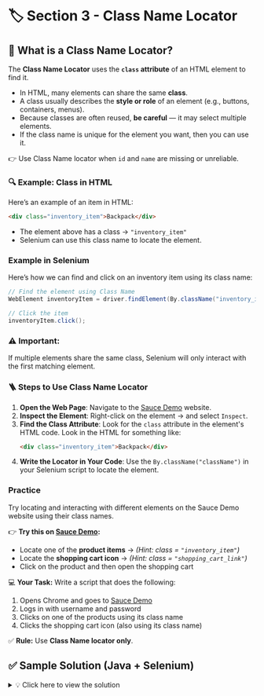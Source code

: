 # 🏷️ Section 3 - Class Name Locator  

## 📖 What is a Class Name Locator?  

The **Class Name Locator** uses the **`class` attribute** of an HTML element to find it.  

- In HTML, many elements can share the same **class**.  
- A class usually describes the **style or role** of an element (e.g., buttons, containers, menus).  
- Because classes are often reused, **be careful** — it may select multiple elements.  
- If the class name is unique for the element you want, then you can use it.  

👉 Use Class Name locator when `id` and `name` are missing or unreliable.  

### 🔍 Example: Class in HTML  

Here’s an example of an item in HTML:  

```html
<div class="inventory_item">Backpack</div>
```
- The element above has a class → `"inventory_item"`
- Selenium can use this class name to locate the element.

### Example in Selenium

Here’s how we can find and click on an inventory item using its class name:
```java
// Find the element using Class Name
WebElement inventoryItem = driver.findElement(By.className("inventory_item"));

// Click the item
inventoryItem.click();
```
### ⚠️ Important:
If multiple elements share the same class, Selenium will only interact with the first matching element.

### 🪜 Steps to Use Class Name Locator

1. **Open the Web Page**: Navigate to the [Sauce Demo](https://www.saucedemo.com/) website.
2. **Inspect the Element**: Right-click on the element → and select `Inspect`.
3. **Find the Class Attribute**: Look for the `class` attribute in the element's HTML code. Look in the HTML for something like:
   ```html
   <div class="inventory_item">Backpack</div>
    ```
5. **Write the Locator in Your Code**: Use the `By.className("className")` in your Selenium script to locate the element.

### Practice

Try locating and interacting with different elements on the Sauce Demo website using their class names. 

👉 **Try this on [Sauce Demo](https://www.saucedemo.com/):**  

- Locate one of the **product items** → *(Hint: class = `"inventory_item"`)*
- Locate the **shopping cart icon** → *(Hint: class = `"shopping_cart_link"`)*
- Click on the product and then open the shopping cart  

💻 **Your Task:** Write a script that does the following:  
1. Opens Chrome and goes to [Sauce Demo](https://www.saucedemo.com/)  
2. Logs in with username and password  
3. Clicks on one of the products using its class name  
4. Clicks the shopping cart icon (also using its class name)  

✅ **Rule:** Use **Class Name locator only**.  

## ✅ Sample Solution (Java + Selenium)  

<details>
<summary>💡 Click here to view the solution</summary>

```java
import org.openqa.selenium.By;
import org.openqa.selenium.WebDriver;
import org.openqa.selenium.WebElement;
import org.openqa.selenium.chrome.ChromeDriver;

public class SauceDemoByClassName {
    public static void main(String[] args) {
        // 1. Set up ChromeDriver
        WebDriver driver = new ChromeDriver();

        // 2. Open Sauce Demo website
        driver.get("https://www.saucedemo.com/");

        // 3. Log in first
        driver.findElement(By.id("user-name")).sendKeys("standard_user");
        driver.findElement(By.id("password")).sendKeys("secret_sauce");
        driver.findElement(By.id("login-button")).click();

        // 4. Locate a product using class name
        WebElement productItem = driver.findElement(By.className("inventory_item"));
        productItem.click();

        // 5. Locate shopping cart using class name
        WebElement cartIcon = driver.findElement(By.className("shopping_cart_link"));
        cartIcon.click();

        // Optional: close browser
        driver.quit();
    }
}
</details>
```

<div style="width: 100%">
<a href='2_name_locator.md'><-- Previous Section: Name Locator</a>
<div align="right"><a href='4_css_selector_locator.md'> Next Section: CSS Selector Locator --></a></div>
</div>
